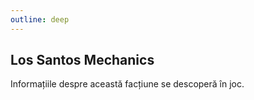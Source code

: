 ```yaml
---
outline: deep
---
```


## Los Santos Mechanics

Informațiile despre această facțiune se descoperă în joc.